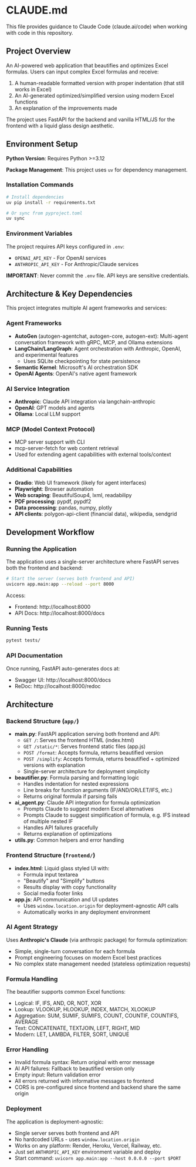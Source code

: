 # CLAUDE.md

This file provides guidance to Claude Code (claude.ai/code) when working with code in this repository.

## Project Overview

An AI-powered web application that beautifies and optimizes Excel formulas. Users can input complex Excel formulas and receive:
1. A human-readable formatted version with proper indentation (that still works in Excel)
2. An AI-generated optimized/simplified version using modern Excel functions
3. An explanation of the improvements made

The project uses FastAPI for the backend and vanilla HTML/JS for the frontend with a liquid glass design aesthetic.

## Environment Setup

**Python Version**: Requires Python >=3.12

**Package Management**: This project uses `uv` for dependency management.

### Installation Commands

```bash
# Install dependencies
uv pip install -r requirements.txt

# Or sync from pyproject.toml
uv sync
```

### Environment Variables

The project requires API keys configured in `.env`:
- `OPENAI_API_KEY` - For OpenAI services
- `ANTHROPIC_API_KEY` - For Anthropic/Claude services

**IMPORTANT**: Never commit the `.env` file. API keys are sensitive credentials.

## Architecture & Key Dependencies

This project integrates multiple AI agent frameworks and services:

### Agent Frameworks
- **AutoGen** (autogen-agentchat, autogen-core, autogen-ext): Multi-agent conversation framework with gRPC, MCP, and Ollama extensions
- **LangChain/LangGraph**: Agent orchestration with Anthropic, OpenAI, and experimental features
  - Uses SQLite checkpointing for state persistence
- **Semantic Kernel**: Microsoft's AI orchestration SDK
- **OpenAI Agents**: OpenAI's native agent framework

### AI Service Integration
- **Anthropic**: Claude API integration via langchain-anthropic
- **OpenAI**: GPT models and agents
- **Ollama**: Local LLM support

### MCP (Model Context Protocol)
- MCP server support with CLI
- mcp-server-fetch for web content retrieval
- Used for extending agent capabilities with external tools/context

### Additional Capabilities
- **Gradio**: Web UI framework (likely for agent interfaces)
- **Playwright**: Browser automation
- **Web scraping**: BeautifulSoup4, lxml, readabilipy
- **PDF processing**: pypdf, pypdf2
- **Data processing**: pandas, numpy, plotly
- **API clients**: polygon-api-client (financial data), wikipedia, sendgrid

## Development Workflow

### Running the Application

The application uses a single-server architecture where FastAPI serves both the frontend and backend:

```bash
# Start the server (serves both frontend and API)
uvicorn app.main:app --reload --port 8000
```

Access:
- Frontend: http://localhost:8000
- API Docs: http://localhost:8000/docs

### Running Tests

```bash
pytest tests/
```

### API Documentation
Once running, FastAPI auto-generates docs at:
- Swagger UI: http://localhost:8000/docs
- ReDoc: http://localhost:8000/redoc

## Architecture

### Backend Structure (`app/`)
- **main.py**: FastAPI application serving both frontend and API:
  - `GET /`: Serves the frontend HTML (index.html)
  - `GET /static/*`: Serves frontend static files (app.js)
  - `POST /format`: Accepts formula, returns beautified version
  - `POST /simplify`: Accepts formula, returns beautified + optimized versions with explanation
  - Single-server architecture for deployment simplicity
- **beautifier.py**: Formula parsing and formatting logic
  - Handles indentation for nested expressions
  - Line breaks for function arguments (IF/AND/OR/LET/IFS, etc.)
  - Returns original formula if parsing fails
- **ai_agent.py**: Claude API integration for formula optimization
  - Prompts Claude to suggest modern Excel alternatives
  - Prompts Claude to suggest simplification of formula, e.g. IFS instead of multiple nested IF
  - Handles API failures gracefully
  - Returns explanation of optimizations
- **utils.py**: Common helpers and error handling

### Frontend Structure (`frontend/`)
- **index.html**: Liquid glass styled UI with:
  - Formula input textarea
  - "Beautify" and "Simplify" buttons
  - Results display with copy functionality
  - Social media footer links
- **app.js**: API communication and UI updates
  - Uses `window.location.origin` for deployment-agnostic API calls
  - Automatically works in any deployment environment

### AI Agent Strategy
Uses **Anthropic's Claude** (via anthropic package) for formula optimization:
- Simple, single-turn conversation for each formula
- Prompt engineering focuses on modern Excel best practices
- No complex state management needed (stateless optimization requests)

### Formula Handling
The beautifier supports common Excel functions:
- Logical: IF, IFS, AND, OR, NOT, XOR
- Lookup: VLOOKUP, HLOOKUP, INDEX, MATCH, XLOOKUP
- Aggregation: SUM, SUMIF, SUMIFS, COUNT, COUNTIF, COUNTIFS, AVERAGE
- Text: CONCATENATE, TEXTJOIN, LEFT, RIGHT, MID
- Modern: LET, LAMBDA, FILTER, SORT, UNIQUE

### Error Handling
- Invalid formula syntax: Return original with error message
- AI API failures: Fallback to beautified version only
- Empty input: Return validation error
- All errors returned with informative messages to frontend
- CORS is pre-configured since frontend and backend share the same origin

### Deployment
The application is deployment-agnostic:
- Single server serves both frontend and API
- No hardcoded URLs - uses `window.location.origin`
- Works on any platform: Render, Heroku, Vercel, Railway, etc.
- Just set `ANTHROPIC_API_KEY` environment variable and deploy
- Start command: `uvicorn app.main:app --host 0.0.0.0 --port $PORT`
